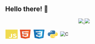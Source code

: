## Hello there! 👋
<div align="center">
  <a href="#">
    <img height="180em" src="https://github-readme-stats.vercel.app/api?username=Gabriel-SSD&show_icons=true&theme=github_dark&include_all_commits=true&count_private=true&hide_rank=true"/>
  </a>
  <a href="#">
    <img height="180em" src="https://github-readme-stats.vercel.app/api/top-langs/?username=Gabriel-SSD&layout=compact&langs_count=7&theme=github_dark"/>
  </a>
</div>
<div style="display: inline_block"><br>
  <img align="center" alt="Js" height="30" width="40" src="https://raw.githubusercontent.com/devicons/devicon/master/icons/javascript/javascript-plain.svg">
  <img align="center" alt="HTML" height="30" width="40" src="https://raw.githubusercontent.com/devicons/devicon/master/icons/html5/html5-original.svg">
  <img align="center" alt="CSS" height="30" width="40" src="https://raw.githubusercontent.com/devicons/devicon/master/icons/css3/css3-original.svg">
  <img align="center" alt="Python" height="30" width="40" src="https://raw.githubusercontent.com/devicons/devicon/master/icons/python/python-original.svg">
  <img align="center" alt="C" height="30" width="40" src="https://cdn.jsdelivr.net/gh/devicons/devicon/icons/c/c-original.svg">
</div>

##
